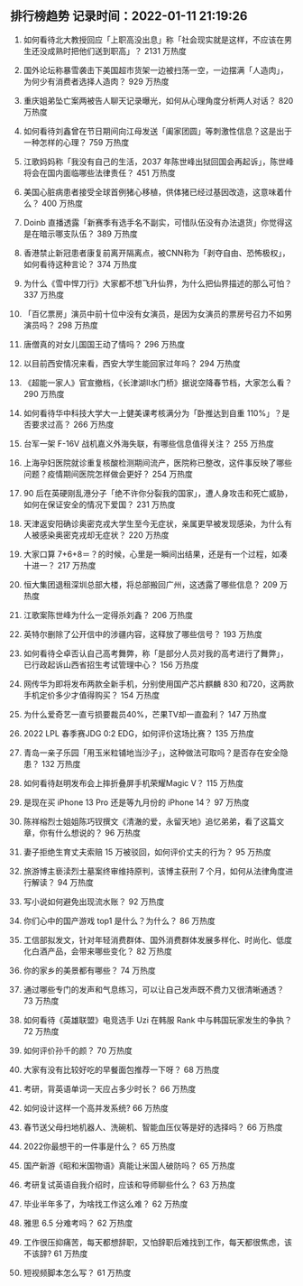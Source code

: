 
## 排行榜趋势 记录时间：2022-01-11 21:19:26
  
  1. 如何看待北大教授回应「上职高没出息」称「社会现实就是这样，不应该在男生还没成熟时把他们送到职高」？ 2131 万热度
    
  2. 国外论坛称暴雪袭击下美国超市货架一边被扫荡一空，一边摆满「人造肉」，为何少有消费者选择人造肉？ 929 万热度
    
  3. 重庆姐弟坠亡案两被告人聊天记录曝光，如何从心理角度分析两人对话？ 820 万热度
    
  4. 如何看待刘鑫曾在节日期间向江母发送「阖家团圆」等刺激性信息？这是出于一种怎样的心理？ 759 万热度
    
  5. 江歌妈妈称「我没有自己的生活，2037 年陈世峰出狱回国会再起诉」，陈世峰将会在国内面临哪些法律责任？ 451 万热度
    
  6. 美国心脏病患者接受全球首例猪心移植，供体猪已经过基因改造，这意味着什么？ 400 万热度
    
  7. Doinb 直播透露「新赛季有选手名不副实，可惜队伍没有办法退货」你觉得这是在暗示哪支队伍？ 389 万热度
    
  8. 香港禁止新冠患者康复前离开隔离点，被CNN称为「剥夺自由、恐怖极权」，如何看待这种言论？ 374 万热度
    
  9. 为什么《雪中悍刀行》大家都不想飞升仙界，为什么把仙界描述的那么可怕？ 337 万热度
    
  10. 「百亿票房」演员中前十位中没有女演员，是因为女演员的票房号召力不如男演员吗？ 298 万热度
    
  11. 唐僧真的对女儿国国王动了情吗？ 296 万热度
    
  12. 以目前西安情况来看，西安大学生能回家过年吗？ 294 万热度
    
  13. 《超能一家人》官宣撤档，《长津湖II水门桥》据说空降春节档，大家怎么看？ 290 万热度
    
  14. 如何看待华中科技大学大一上健美课考核满分为「卧推达到自重 110%」？是否要求过高？ 266 万热度
    
  15. 台军一架 F-16V 战机嘉义外海失联，有哪些信息值得关注？ 255 万热度
    
  16. 上海孕妇医院就诊重复核酸检测期间流产，医院称已整改，这件事反映了哪些问题？疫情期间医院怎样做会更好？ 254 万热度
    
  17. 90 后在英硬刚乱港分子「绝不许你分裂我的国家」，遭人身攻击和死亡威胁，如何在保证安全的情况下爱国？ 231 万热度
    
  18. 天津返安阳确诊奥密克戎大学生至今无症状，亲属更早被发现感染，为什么有人被感染奥密克戎却无症状？ 220 万热度
    
  19. 大家口算 7+6+8＝？的时候，心里是一瞬间出结果，还是有一个过程，如凑十进一？ 217 万热度
    
  20. 恒大集团退租深圳总部大楼，将总部搬回广州，这透露了哪些信息？ 209 万热度
    
  21. 江歌案陈世峰为什么一定得杀刘鑫？ 206 万热度
    
  22. 英特尔删除了公开信中的涉疆内容，这释放了哪些信号？ 193 万热度
    
  23. 如何看待仝卓否认自己高考舞弊，称「是部分人员对我的高考进行了舞弊」，已行政起诉山西省招生考试管理中心？ 156 万热度
    
  24. 网传华为即将发布两款全新手机，分别使用国产芯片麒麟 830 和720，这两款手机定价多少才值得购买？ 154 万热度
    
  25. 为什么爱奇艺一直亏损要裁员40%，芒果TV却一直盈利？ 147 万热度
    
  26. 2022 LPL 春季赛JDG 0:2 EDG，如何评价这场比赛？ 135 万热度
    
  27. 青岛一亲子乐园「用玉米粒铺地当沙子」，这种做法可取吗？是否存在安全隐患？ 132 万热度
    
  28. 如何看待赵明发布会上摔折叠屏手机荣耀Magic V？ 115 万热度
    
  29. 是现在买 iPhone 13 Pro 还是等九月份的 iPhone 14？ 97 万热度
    
  30. 陈祥榕烈士姐姐陈巧钗撰文《清澈的爱，永留天地》追忆弟弟，看了这篇文章，你有什么想说的？ 96 万热度
    
  31. 妻子拒绝生育丈夫索赔 15 万被驳回，如何评价丈夫的行为？ 95 万热度
    
  32. 旅游博主亵渎烈士墓案终审维持原判，该博主获刑 7 个月，如何从法律角度进行解读？ 94 万热度
    
  33. 写小说如何避免出现流水账？ 92 万热度
    
  34. 你们心中的国产游戏 top1 是什么？为什么？ 86 万热度
    
  35. 工信部拟发文，针对年轻消费群体、国外消费群体发展多样化、时尚化、低度化白酒产品，会带来哪些变化？ 82 万热度
    
  36. 你的家乡的美景都有哪些？ 74 万热度
    
  37. 通过哪些专门的发声和气息练习，可以让自己发声既不费力又很清晰通透？ 73 万热度
    
  38. 如何看待《英雄联盟》电竞选手 Uzi 在韩服 Rank 中与韩国玩家发生的争执？ 72 万热度
    
  39. 如何评价孙千的颜？ 70 万热度
    
  40. 大家有没有比较好吃的早餐面包推荐一下呀？ 68 万热度
    
  41. 考研，背英语单词一天应占多少时长？ 66 万热度
    
  42. 如何设计这样一个高并发系统? 66 万热度
    
  43. 春节送父母扫地机器人、洗碗机、智能血压仪等是好的选择吗？ 66 万热度
    
  44. 2022你最想干的一件事是什么？ 65 万热度
    
  45. 国产新游《昭和米国物语》真能让米国人破防吗？ 65 万热度
    
  46. 考研复试英语自我介绍时，应该和导师聊些什么？ 63 万热度
    
  47. 毕业半年多了，为啥找工作这么难？ 62 万热度
    
  48. 雅思 6.5 分难考吗？ 62 万热度
    
  49. 工作很压抑痛苦，每天都想辞职，又怕辞职后难找到工作，每天都很焦虑，该不该辞? 61 万热度
    
  50. 短视频脚本怎么写？ 61 万热度
    